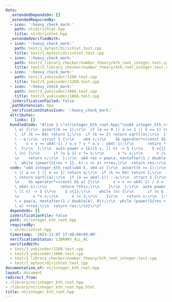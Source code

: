 ```yaml
---
data:
  _extendedDependsOn: []
  _extendedRequiredBy:
  - icon: ':heavy_check_mark:'
    path: nt/dirichlet.hpp
    title: nt/dirichlet.hpp
  _extendedVerifiedWith:
  - icon: ':heavy_check_mark:'
    path: test/1_mytest/dirichlet.test.cpp
    title: test/1_mytest/dirichlet.test.cpp
  - icon: ':heavy_check_mark:'
    path: test/2_library_checker/number_theory/kth_root_integer.test.cpp
    title: test/2_library_checker/number_theory/kth_root_integer.test.cpp
  - icon: ':heavy_check_mark:'
    path: test/3_yukicoder/1260.test.cpp
    title: test/3_yukicoder/1260.test.cpp
  - icon: ':heavy_check_mark:'
    path: test/3_yukicoder/1666.test.cpp
    title: test/3_yukicoder/1666.test.cpp
  _isVerificationFailed: false
  _pathExtension: hpp
  _verificationStatusIcon: ':heavy_check_mark:'
  attributes:
    links: []
  bundledCode: "#line 1 \"nt/integer_kth_root.hpp\"\nu64 integer_kth_root(u64 k, u64\
    \ a) {\r\n  assert(k >= 1);\r\n  if (a == 0 || a == 1 || k == 1) return a;\r\n\
    \  if (k >= 64) return 1;\r\n  if (k == 2) return sqrtl(a);\r\n  if (a == u64(-1))\
    \ --a;\r\n  struct S {\r\n    u64 v;\r\n    S& operator*=(const S& o) {\r\n  \
    \    v = v <= u64(-1) / o.v ? v * o.v : u64(-1);\r\n      return *this;\r\n  \
    \  }\r\n  };\r\n  auto power = [&](S x, ll n) -> S {\r\n    S v{1};\r\n    while\
    \ (n) {\r\n      if (n & 1) v *= x;\r\n      x *= x;\r\n      n /= 2;\r\n    }\r\
    \n    return v;\r\n  };\r\n  u64 res = pow(a, nextafter(1 / double(k), 0));\r\n\
    \  while (power(S{res + 1}, k).v <= a) ++res;\r\n  return res;\r\n}\r\n"
  code: "u64 integer_kth_root(u64 k, u64 a) {\r\n  assert(k >= 1);\r\n  if (a == 0\
    \ || a == 1 || k == 1) return a;\r\n  if (k >= 64) return 1;\r\n  if (k == 2)\
    \ return sqrtl(a);\r\n  if (a == u64(-1)) --a;\r\n  struct S {\r\n    u64 v;\r\
    \n    S& operator*=(const S& o) {\r\n      v = v <= u64(-1) / o.v ? v * o.v :\
    \ u64(-1);\r\n      return *this;\r\n    }\r\n  };\r\n  auto power = [&](S x,\
    \ ll n) -> S {\r\n    S v{1};\r\n    while (n) {\r\n      if (n & 1) v *= x;\r\
    \n      x *= x;\r\n      n /= 2;\r\n    }\r\n    return v;\r\n  };\r\n  u64 res\
    \ = pow(a, nextafter(1 / double(k), 0));\r\n  while (power(S{res + 1}, k).v <=\
    \ a) ++res;\r\n  return res;\r\n}\r\n"
  dependsOn: []
  isVerificationFile: false
  path: nt/integer_kth_root.hpp
  requiredBy:
  - nt/dirichlet.hpp
  timestamp: '2023-11-07 17:48:08+09:00'
  verificationStatus: LIBRARY_ALL_AC
  verifiedWith:
  - test/3_yukicoder/1260.test.cpp
  - test/3_yukicoder/1666.test.cpp
  - test/2_library_checker/number_theory/kth_root_integer.test.cpp
  - test/1_mytest/dirichlet.test.cpp
documentation_of: nt/integer_kth_root.hpp
layout: document
redirect_from:
- /library/nt/integer_kth_root.hpp
- /library/nt/integer_kth_root.hpp.html
title: nt/integer_kth_root.hpp
---
```

